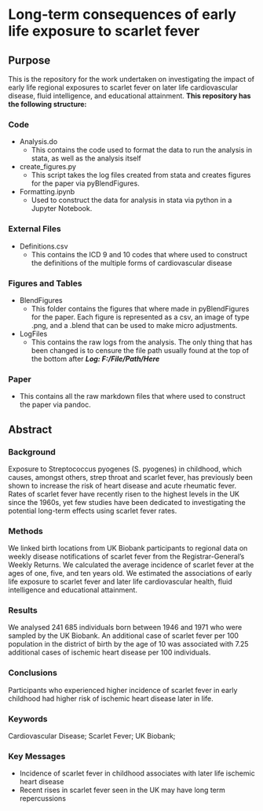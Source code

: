 # Long-term consequences of early life exposure to scarlet fever

## Purpose
This is the repository for the work undertaken on investigating the impact of early life regional exposures to scarlet fever on later life cardiovascular disease, fluid intelligence, and educational attainment. **This repository has the following structure:**

### Code
* Analysis.do
    * This contains the code used to format the data to run the analysis in stata, as well as the analysis itself
* create_figures.py
    * This script takes the log files created from stata and creates figures for the paper via pyBlendFigures.
* Formatting.ipynb 
    * Used to construct the data for analysis in stata via python in a Jupyter Notebook.

### External Files
* Definitions.csv
    * This contains the ICD 9 and 10 codes that where used to construct the definitions of the multiple forms of cardiovascular disease

### Figures and Tables
* BlendFigures
    * This folder contains the figures that where made in pyBlendFigures for the paper. Each figure is represented as a csv, an image of type .png, and a .blend that can be used to make micro adjustments. 
* LogFiles
    * This contains the raw logs from the analysis. The only thing that has been changed is to censure the file path usually found at the top of the bottom after ***Log: F:/File/Path/Here***
    
### Paper
* This contains all the raw markdown files that where used to construct the paper via pandoc. 

## Abstract

### Background
Exposure to Streptococcus pyogenes (S. pyogenes) in childhood, which causes, amongst others, strep throat and scarlet fever, has previously been shown to increase the risk of heart disease and acute rheumatic fever. Rates of scarlet fever have recently risen to the highest levels in the UK since the 1960s, yet few studies have been dedicated to investigating the potential long-term effects using scarlet fever rates. 
 
### Methods
We linked birth locations from UK Biobank participants to regional data on weekly disease notifications of 
scarlet fever from the Registrar-General’s Weekly Returns. We calculated the average incidence of scarlet fever at the ages of one, five, and ten years old. We estimated the associations of early life exposure to scarlet fever and later life cardiovascular health, fluid intelligence and educational attainment.

### Results
We analysed 241 685 individuals born between 1946 and 1971 who were sampled by the UK Biobank.
An additional case of scarlet fever per 100 population in the district of birth by the age of 10 was associated with 7.25 additional cases of ischemic heart disease per 100 individuals.

### Conclusions
Participants who experienced higher incidence of scarlet fever in early childhood had higher risk of ischemic heart 
disease later in life. 

### Keywords
Cardiovascular Disease; Scarlet Fever; UK Biobank;
 
### Key Messages

* Incidence of scarlet fever in childhood associates with later life ischemic heart disease
* Recent rises in scarlet fever seen in the UK may have long term repercussions 

